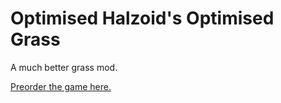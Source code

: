 # Optimised Halzoid's Optimised Grass
A much better grass mod.  

[Preorder the game here.](http://www.wolfire.com/overgrowth)
